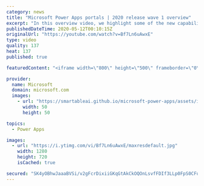 ```yaml
---
category: news
title: "Microsoft Power Apps portals | 2020 release wave 1 overview"
excerpt: "In this overview video, we highlight some of the new capabilities included in the latest update to Microsoft Power Apps portals.     Here are the capabilities covered:   •    Power BI integration, so you can quickly add Power BI reports, tables, and dashboards to your portals without coding.  •    Themes"
publishedDateTime: 2020-05-12T00:10:15Z
originalUrl: "https://youtube.com/watch?v=Bf7Ln6uAwxE"
type: video
quality: 137
heat: 137
published: true

featuredContent: "<iframe width=\"800\" height=\"500\" frameborder=\"0\" src=\"https://www.youtube.com/embed/Bf7Ln6uAwxE\" allow=\"accelerometer; autoplay; encrypted-media; gyroscope; picture-in-picture\" allowfullscreen></iframe>"

provider:
  name: Microsoft
  domain: microsoft.com
  images:
    - url: "https://smartableai.github.io/microsoft-power-apps/assets/images/organizations/microsoft.com-50x50.jpg"
      width: 50
      height: 50

topics:
  - Power Apps

images:
  - url: "https://i.ytimg.com/vi/Bf7Ln6uAwxE/maxresdefault.jpg"
    width: 1280
    height: 720
    isCached: true

secured: "SK4yOBhwJaaaBVSi/v2gFcrDixiiGKqGtAkCkOQOnLsvfFDIf3LLp0FpS0CFukiwlxU5p9vU3Pj0OUx9dg65vxFmB2GQh9tM4QhU7rPIw8Tzf5x5iyio6Ejr66t+egZSS4fIHseePbCPFNkN31KfwOjlI3pd3BpRmVSig3+aq+Ao5963bE6aQUrxDx5Qzz75QL6tOjSOs2z19TlLhL3gxFBnNUwTM+b3Et83mq/IpikQt3BwUuVJeg77b7Ef7xvnoQi+/g2h23XOjHfGdmwp+4J0EWwRg7djQmaqrIDCKQe1zLtI82xOMD9j4k3wVIY73qXN1BXq1W8nqN6EMqfJFEA5kp3re+CfFzp7YpBPhncWf2PR+xpEEga5rR5nz/L4nnTYinDA12fYkU8bVjk2eQ==;uuKDm1CPc4Cczv4tbYpaKA=="
---
```



